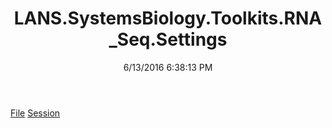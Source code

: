 ﻿---
title: LANS.SystemsBiology.Toolkits.RNA_Seq.Settings
date: 6/13/2016 6:38:13 PM
---

[File](T-LANS.SystemsBiology.Toolkits.RNA_Seq.Settings.File.html)
[Session](T-LANS.SystemsBiology.Toolkits.RNA_Seq.Settings.Session.html)
